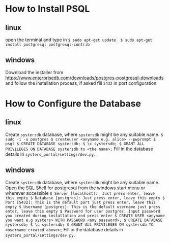 # How to Install PSQL
## linux

open the terminal and type in
    ```
    $ sudo apt-get update 
    $ sudo apt-get install postgresql postgresql-contrib
    ```

## windows
Download the installer from 
    https://www.enterprisedb.com/downloads/postgres-postgresql-downloads
and follow the installation process, if asked fill `5432` in port configuration

# How to Configure the Database
## linux
Create `systersdb` database, where `systersdb` might be any suitable name.
    ```
    $ sudo -i -u postgres
    $ createuser <anyname e.g. alice> --pwprompt
    $ psql
    $ CREATE DATABASE systersdb;
    $ \c systersdb;
    $ GRANT ALL PRIVILEGES ON DATABASE systersdb to <the name>;
    ```
Fill in the database details in `systers_portal/settings/dev.py`.

## windows
Create `systersdb` database, where `systersdb` might be any suitable name.
Open the SQL Shell for postgresql from the windows start menu or wherever accessible
    ```
    $ Server [localhost]:  Just press enter, leave this empty
    $ Database [postgres]: Just press enter, leave this empty
    $ Port [5432]: This is the default port just press enter, leave this empty
    $ Username [postgres]: This is the default username just press enter, leave this empty
    $ Password for user postgres: Input password you created during installation and press enter
    $ CREATE USER <anyname you want e.g systers> WITH PASSWORD <any password>;
    $ CREATE DATABASE systersdb;
    $ \c systersdb;
    $ GRANT ALL PRIVILEGES ON systersdb TO <username created above>;
    ```
Fill in the database details in `systers_portal/settings/dev.py`.
